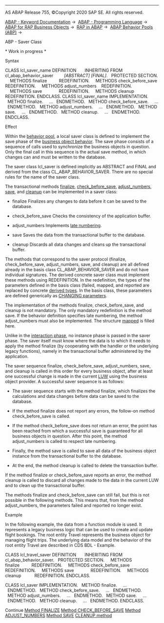   

* * *

AS ABAP Release 755, ©Copyright 2020 SAP SE. All rights reserved.

[ABAP - Keyword Documentation](javascript:call_link\('abenabap.htm'\)) →  [ABAP - Programming Language](javascript:call_link\('abenabap_reference.htm'\)) →  [ABAP for RAP Business Objects](javascript:call_link\('abenabap_business_objects.htm'\)) →  [RAP in ABAP](javascript:call_link\('abenrestful_abap_programming.htm'\)) →  [ABAP Behavior Pools (ABP)](javascript:call_link\('abenabap_behavior_pools.htm'\)) → 

ABP - Saver Class

\* Work in progress \*

Syntax

CLASS lcl\_saver\_name DEFINITION
      INHERITING FROM cl\_abap\_behavior\_saver
        *\[*ABSTRACT*\]* *\[*FINAL*\]*.
  PROTECTED SECTION.
    METHODS finalize          REDEFINITION.
    METHODS check\_before\_save REDEFINITION.
    METHODS adjust\_numbers    REDEFINITION.
    METHODS save              REDEFINITION.
    METHODS cleanup           REDEFINITION.
ENDCLASS.
CLASS lcl\_saver\_name IMPLEMENTATION.
  METHOD finalize.
    ...
  ENDMETHOD.
  METHOD check\_before\_save.
    ...
  ENDMETHOD.
  METHOD adjust\_numbers.
    ...
  ENDMETHOD.
  METHOD save.
    ...
  ENDMETHOD.
  METHOD cleanup.
    ...
  ENDMETHOD.
ENDCLASS.

Effect

Within the [behavior pool](javascript:call_link\('abenbehavior_pool_glosry.htm'\) "Glossary Entry"), a local saver class is defined to implement the save phase of the [business object behavior](javascript:call_link\('abenrap_bo_behavior_glosry.htm'\) "Glossary Entry"). The save phase consists of a sequence of calls used to synchronize the business objects in question. Only the final call in this sequence is the actual save method, in which changes can and must be written to the database.

The saver class lcl\_saver is defined implicitly as ABSTRACT and FINAL and derived from the class CL\_ABAP\_BEHAVIOR\_SAVER. There are no special rules for the name of the saver class.

The transactional methods [finalize](javascript:call_link\('abensaver_finalize.htm'\)), [check\_before\_save](javascript:call_link\('abensaver_check_before_save.htm'\)), [adjust\_numbers](javascript:call_link\('abensaver_adjust_numbers.htm'\)), [save](javascript:call_link\('abensaver_method_save.htm'\)), and [cleanup](javascript:call_link\('abensaver_method_cleanup.htm'\)) can be implemented in a saver class:

-   finalize
    Finalizes any changes to data before it can be saved to the database.

-   check\_before\_save
    Checks the consistency of the application buffer.

-   adjust\_numbers
    Implements [late numbering](javascript:call_link\('abenlate_numbering_glosry.htm'\) "Glossary Entry").

-   save
    Saves the data from the transactional buffer to the database.

-   cleanup
    Discards all data changes and cleans up the transactional buffer.

The methods that correspond to the saver protocol (finalize, check\_before\_save, adjust\_numbers, save, and cleanup) are all defined already in the basis class CL\_ABAP\_BEHAVIOR\_SAVER and do not have individual signatures. The derived concrete saver class must implement these methods using REDEFINITION. In the redefinition, the types of the parameters defined in the basis class (failed, mapped, and reported are replaced by concrete [derived types](javascript:call_link\('abenrpm_derived_types.htm'\)). In the basis class, these parameters are defined generically as [CHANGING parameters](javascript:call_link\('abenchanging_type_data.htm'\)).

The implementation of the methods finalize, check\_before\_save, and cleanup is not mandatory. The only mandatory redefinition is the method save. If the behavior definition specifies late numbering, the method adjust\_numbers must also be implemented. The structure [mapped](javascript:call_link\('abenchanging_type_data.htm'\)) is filled here.

Unlike in the [interaction phase](javascript:call_link\('abenabp_handler_class.htm'\)), no instance phase is passed in the saver phase. The saver itself must know where the data is to which it needs to apply the method finalize (by cooperating with the handler or the underlying legacy functions), namely in the transactional buffer administered by the application.

The saver sequence finalize, check\_before\_save, adjust\_numbers, save, and cleanup is called in this order for every business object, after at least one successful change is made in the current [LUW](javascript:call_link\('abenluw_glosry.htm'\) "Glossary Entry") using the business object provider. A successful saver sequence is as follows:

-   The saver sequence starts with the method finalize, which finalizes the calculations and data changes before data can be saved to the database.

-   If the method finalize does not report any errors, the follow-on method check\_before\_save is called.

-   If the method check\_before\_save does not return an error, the point has been reached from which a successful save is guaranteed for all business objects in question. After this point, the method adjust\_numbers is called to respect late numbering.

-   Finally, the method save is called to save all data of the business object instance from the transactional buffer to the database.

-   At the end, the method cleanup is called to delete the transaction buffer.

If the method finalize or check\_before\_save reports an error, the method cleanup is called to discard all changes made to the data in the current LUW and to clean up the transactional buffer.

The methods finalize and check\_before\_save can still fail, but this is not possible in the following methods. This means that, from the method adjust\_numbers, the parameters failed and reported no longer exist.

Example

In the following example, the data from a function module is used. It represents a legacy business logic that can be used to create and update flight bookings. The root entity Travel represents the business object for managing flight trips. The underlying data model and the behavior of the root entity Travel are described in CDS BDL - Example.

CLASS lcl\_travel\_saver DEFINITION
      INHERITING FROM cl\_abap\_behavior\_saver.
  PROTECTED SECTION.
    METHODS finalize          REDEFINITION.
    METHODS check\_before\_save REDEFINITION.
    METHODS save              REDEFINITION.
    METHODS cleanup           REDEFINITION.
ENDCLASS.

CLASS lcl\_saver IMPLEMENTATION.
  METHOD finalize.
    ...
  ENDMETHOD.
  METHOD check\_before\_save.
    ...
  ENDMETHOD.
  METHOD adjust\_numbers.
    ...
  ENDMETHOD.
  METHOD save.
    ...
  ENDMETHOD.
  METHOD cleanup.
    ...
  ENDMETHOD.
ENDCLASS.

Continue
[Method FINALIZE](javascript:call_link\('abensaver_finalize.htm'\))
[Method CHECK\_BEFORE\_SAVE](javascript:call_link\('abensaver_check_before_save.htm'\))
[Method ADJUST\_NUMBERS](javascript:call_link\('abensaver_adjust_numbers.htm'\))
[Method SAVE](javascript:call_link\('abensaver_method_save.htm'\))
[CLEANUP method](javascript:call_link\('abensaver_method_cleanup.htm'\))